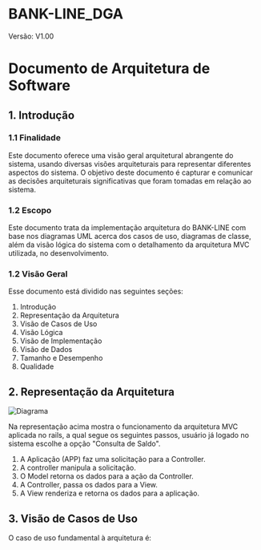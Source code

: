 # BANK-LINE_DGA 

Versão: V1.00

<h1> Documento de Arquitetura de Software</h1>

## 1. Introdução

### 1.1 Finalidade
Este documento oferece uma visão geral arquitetural abrangente do sistema, usando diversas visões arquiteturais para representar diferentes aspectos do sistema. O objetivo deste documento é capturar e comunicar as decisões arquiteturais significativas que foram tomadas em relação ao sistema.

### 1.2 Escopo
Este documento trata da implementação arquitetura do BANK-LINE com base nos diagramas UML acerca dos casos de uso, diagramas de classe, além da visão lógica do sistema com o detalhamento da arquitetura MVC utilizada, no desenvolvimento.

### 1.2 Visão Geral
Esse documento está dividido nas seguintes seções:

1. Introdução
2. Representação da Arquitetura
3. Visão de Casos de Uso
4. Visão Lógica
5. Visão de Implementação
6. Visão de Dados
7. Tamanho e Desempenho
8. Qualidade

## 2. Representação da Arquitetura
![Diagrama](https://github.com/antlisufg/imagens/blob/master/Flowchart0.png)

Na representação acima mostra o funcionamento da arquitetura MVC aplicada no rails, a qual segue os seguintes passos, usuário já logado no sistema escolhe a opção "Consulta de Saldo".

1. A Aplicação (APP) faz uma solicitação para a Controller.
2. A controller manipula a solicitação.
3. O Model retorna os dados para a ação da Controller.
4. A Controller, passa os dados para a View.
5. A View renderiza e retorna os dados para a aplicação.

## 3. Visão de Casos de Uso
O caso de uso fundamental à arquitetura é:
